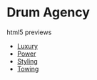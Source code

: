 # Drum Agency
html5 previews

- [Luxury](https://drum-agency.github.io/html5tests/Luxury/)
- [Power](https://drum-agency.github.io/html5tests/Power/)
- [Styling](https://drum-agency.github.io/html5tests/Styling/)
- [Towing](https://drum-agency.github.io/html5tests/Towing/)
